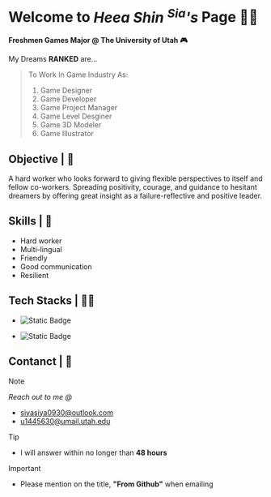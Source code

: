 # **Welcome to _Heea Shin <sup>Sia</sup>'s_ Page** 🙇‍♀️

**Freshmen Games Major @ The University of Utah 🎮**

My Dreams **RANKED** are... 
> To Work In Game Industry As:
>  1. Game Designer
>  2. Game Developer
>  3. Game Project Manager
>  4. Game Level Desginer
>  5. Game 3D Modeler
>  6. Game Illustrator

## Objective | 💬

A hard worker who looks forward to giving flexible perspectives to itself and fellow co-workers. Spreading positivity, courage, and guidance to hesitant dreamers by offering great insight as a failure-reflective and positive leader.

## Skills | 🧠
- Hard worker
- Multi-lingual 
- Friendly
- Good communication
- Resilient

## Tech Stacks | 👩‍💻

- ![Static Badge](https://img.shields.io/badge/UNITY-Game%20Engine?style=for-the-badge&logo=Unity&logoColor=white&color=black)

- ![Static Badge](https://img.shields.io/badge/UNREAL-Game%20Engine?style=for-the-badge&logo=Unreal%20Engine&logoColor=white&color=grey)

## Contanct | 📧 
> [!NOTE]
> _Reach out to me @_
> - siyasiya0930@outlook.com
> - u1445630@umail.utah.edu

> [!TIP]
> - I will answer within no longer than **48 hours**

> [!IMPORTANT]
> - Please mention on the title, **"From Github"** when emailing



<!--
**sia0930/sia0930** is a ✨ _special_ ✨ repository because its `README.md` (this file) appears on your GitHub profile.

Here are some ideas to get you started:

- 🔭 I’m currently working on ...
- 🌱 I’m currently learning ...
- 👯 I’m looking to collaborate on ...
- 🤔 I’m looking for help with ...
- 💬 Ask me about ...
- 📫 How to reach me: ...
- 😄 Pronouns: ...
- ⚡ Fun fact: ...
-->
